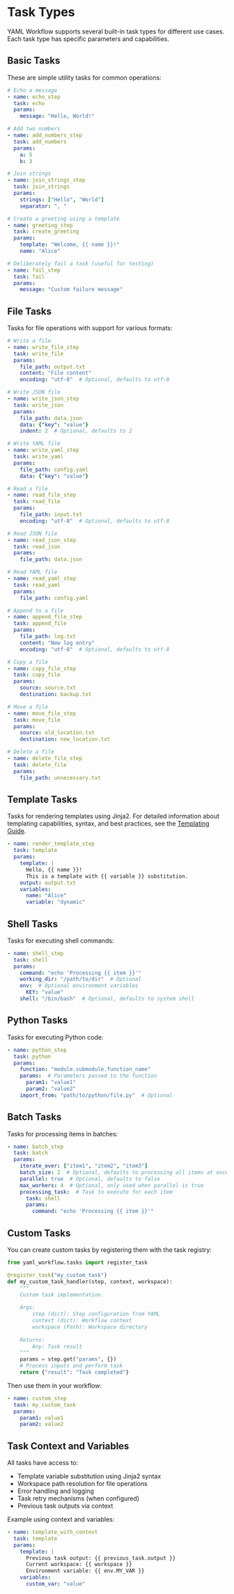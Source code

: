 # Task Types

YAML Workflow supports several built-in task types for different use cases. Each task type has specific parameters and capabilities.

## Basic Tasks

These are simple utility tasks for common operations:

```yaml
# Echo a message
- name: echo_step
  task: echo
  params:
    message: "Hello, World!"

# Add two numbers
- name: add_numbers_step
  task: add_numbers
  params:
    a: 5
    b: 3

# Join strings
- name: join_strings_step
  task: join_strings
  params:
    strings: ["Hello", "World"]
    separator: ", "

# Create a greeting using a template
- name: greeting_step
  task: create_greeting
  params:
    template: "Welcome, {{ name }}!"
    name: "Alice"

# Deliberately fail a task (useful for testing)
- name: fail_step
  task: fail
  params:
    message: "Custom failure message"
```

## File Tasks

Tasks for file operations with support for various formats:

```yaml
# Write a file
- name: write_file_step
  task: write_file
  params:
    file_path: output.txt
    content: "File content"
    encoding: "utf-8"  # Optional, defaults to utf-8

# Write JSON file
- name: write_json_step
  task: write_json
  params:
    file_path: data.json
    data: {"key": "value"}
    indent: 2  # Optional, defaults to 2

# Write YAML file
- name: write_yaml_step
  task: write_yaml
  params:
    file_path: config.yaml
    data: {"key": "value"}

# Read a file
- name: read_file_step
  task: read_file
  params:
    file_path: input.txt
    encoding: "utf-8"  # Optional, defaults to utf-8

# Read JSON file
- name: read_json_step
  task: read_json
  params:
    file_path: data.json

# Read YAML file
- name: read_yaml_step
  task: read_yaml
  params:
    file_path: config.yaml

# Append to a file
- name: append_file_step
  task: append_file
  params:
    file_path: log.txt
    content: "New log entry"
    encoding: "utf-8"  # Optional, defaults to utf-8

# Copy a file
- name: copy_file_step
  task: copy_file
  params:
    source: source.txt
    destination: backup.txt

# Move a file
- name: move_file_step
  task: move_file
  params:
    source: old_location.txt
    destination: new_location.txt

# Delete a file
- name: delete_file_step
  task: delete_file
  params:
    file_path: unnecessary.txt
```

## Template Tasks

Tasks for rendering templates using Jinja2. For detailed information about templating capabilities, syntax, and best practices, see the [Templating Guide](guide/templating.md).

```yaml
- name: render_template_step
  task: template
  params:
    template: |
      Hello, {{ name }}!
      This is a template with {{ variable }} substitution.
    output: output.txt
    variables:
      name: "Alice"
      variable: "dynamic"
```

## Shell Tasks

Tasks for executing shell commands:

```yaml
- name: shell_step
  task: shell
  params:
    command: "echo 'Processing {{ item }}'"
    working_dir: "/path/to/dir"  # Optional
    env:  # Optional environment variables
      KEY: "value"
    shell: "/bin/bash"  # Optional, defaults to system shell
```

## Python Tasks

Tasks for executing Python code:

```yaml
- name: python_step
  task: python
  params:
    function: "module.submodule.function_name"
    params:  # Parameters passed to the function
      param1: "value1"
      param2: "value2"
    import_from: "path/to/python/file.py"  # Optional
```

## Batch Tasks

Tasks for processing items in batches:

```yaml
- name: batch_step
  task: batch
  params:
    iterate_over: ["item1", "item2", "item3"]
    batch_size: 2  # Optional, defaults to processing all items at once
    parallel: true  # Optional, defaults to false
    max_workers: 4  # Optional, only used when parallel is true
    processing_task:  # Task to execute for each item
      task: shell
      params:
        command: "echo 'Processing {{ item }}'"
```

## Custom Tasks

You can create custom tasks by registering them with the task registry:

```python
from yaml_workflow.tasks import register_task

@register_task("my_custom_task")
def my_custom_task_handler(step, context, workspace):
    """
    Custom task implementation.
    
    Args:
        step (dict): Step configuration from YAML
        context (dict): Workflow context
        workspace (Path): Workspace directory
    
    Returns:
        Any: Task result
    """
    params = step.get("params", {})
    # Process inputs and perform task
    return {"result": "Task completed"}
```

Then use them in your workflow:
```yaml
- name: custom_step
  task: my_custom_task
  params:
    param1: value1
    param2: value2
```

## Task Context and Variables

All tasks have access to:
- Template variable substitution using Jinja2 syntax
- Workspace path resolution for file operations
- Error handling and logging
- Task retry mechanisms (when configured)
- Previous task outputs via context

Example using context and variables:
```yaml
- name: template_with_context
  task: template
  params:
    template: |
      Previous task output: {{ previous_task.output }}
      Current workspace: {{ workspace }}
      Environment variable: {{ env.MY_VAR }}
    variables:
      custom_var: "value"
``` 